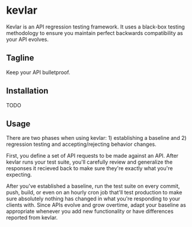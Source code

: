 kevlar
======

Kevlar is an API regression testing framework. It uses a black-box testing methodology to ensure you maintain perfect backwards compatibility as your API evolves.

Tagline
-------
Keep your API bulletproof.

Installation
------------

TODO

Usage
-----

There are two phases when using kevlar: 1) establishing a baseline and 2) regression testing and accepting/rejecting behavior changes.

First, you define a set of API requests to be made against an API. After kevlar runs your test suite, you'll carefully review and generalize the responses it recieved back to make sure they're exactly what you're expecting.

After you've established a baseline, run the test suite on every commit, push, build, or even on an hourly cron job that'll test production to make sure absolutely nothing has changed in what you're responding to your clients with. Since APIs evolve and grow overtime, adapt your baseline as appropriate whenever you add new functionality or have differences reported from kevlar.

